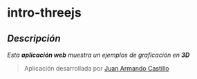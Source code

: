 # intro-threejs

## *Descripción*
*Esta **aplicación web** muestra un ejemplos de graficación en **3D***

> Aplicación desarrollada por [Juan Armando Castillo](www.linkedin.com/in/juan-armando-castillo-rodríguez-jacr)